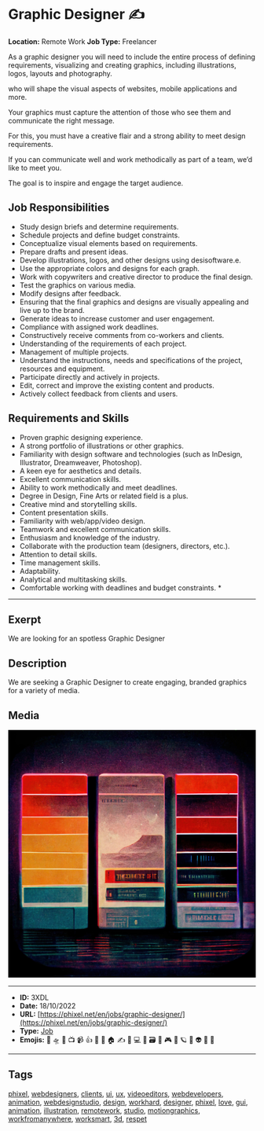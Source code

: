 # Graphic Designer ✍️
**Location:** Remote Work
**Job Type:** Freelancer

As a graphic designer you will need to include the entire process of defining requirements, visualizing and creating graphics, including illustrations, logos, layouts and photography.

who will shape the visual aspects of websites, mobile applications and more.

Your graphics must capture the attention of those who see them and communicate the right message.

For this, you must have a creative flair and a strong ability to meet design requirements.

If you can communicate well and work methodically as part of a team, we’d like to meet you.

The goal is to inspire and engage the target audience.

## Job Responsibilities

- Study design briefs and determine requirements.
- Schedule projects and define budget constraints.
- Conceptualize visual elements based on requirements.
- Prepare drafts and present ideas.
- Develop illustrations, logos, and other designs using desisoftware.e.
- Use the appropriate colors and designs for each graph.
- Work with copywriters and creative director to produce the final design.
- Test the graphics on various media.
- Modify designs after feedback.
- Ensuring that the final graphics and designs are visually appealing and live up to the brand.
- Generate ideas to increase customer and user engagement.
- Compliance with assigned work deadlines.
- Constructively receive comments from co-workers and clients.
- Understanding of the requirements of each project.
- Management of multiple projects.
- Understand the instructions, needs and specifications of the project, resources and equipment.
- Participate directly and actively in projects.
- Edit, correct and improve the existing content and products.
- Actively collect feedback from clients and users.

## Requirements and Skills
- Proven graphic designing experience.
- A strong portfolio of illustrations or other graphics.
- Familiarity with design software and technologies (such as InDesign, Illustrator, Dreamweaver, Photoshop).
- A keen eye for aesthetics and details.
- Excellent communication skills.
- Ability to work methodically and meet deadlines.
- Degree in Design, Fine Arts or related field is a plus.
- Creative mind and storytelling skills.
- Content presentation skills.
- Familiarity with web/app/video design.
- Teamwork and excellent communication skills.
- Enthusiasm and knowledge of the industry.
- Collaborate with the production team (designers, directors, etc.).
- Attention to detail skills.
- Time management skills.
- Adaptability.
- Analytical and multitasking skills.
- Comfortable working with deadlines and budget constraints. *
------------
## Exerpt
We are looking for an spotless Graphic Designer
## Description
We are seeking a Graphic Designer to create engaging, branded graphics for a variety of media.
## Media
<img src="media/22784764/job-graphic-designer.jpg">

------------
- **ID:** 3XDL
- **Date:** 18/10/2022
- **URL:** [https://phixel.net/en/jobs/graphic-designer/](https://phixel.net/en/jobs/graphic-designer/)
- **Type:** [Job](#job)
- **Emojis:** 🎨 🛸 📼 📺 📹 👍 🔗 📝 🏠 ✍️ 👨 💻 👑 🗃 👾 🎮 📲 🪐 🌟 👽 🚀 🌌

------------
## Tags
[phixel](#phixel), [webdesigners](#webdesigners), [clients](#clients), [ui](#ui), [ux](#ux), [videoeditors](#videoeditors), [webdevelopers](#webdevelopers), [animation](#animation), [webdesignstudio](#webdesignstudio), [design](#design), [workhard](#workhard), [designer](#designer), [phixel](#phixel), [love](#love), [gui](#gui), [animation](#animation), [illustration](#illustration), [remotework](#remotework), [studio](#studio), [motiongraphics](#motiongraphics), [workfromanywhere](#workfromanywhere), [worksmart](#worksmart), [3d](#3d), [respet](#respet)
